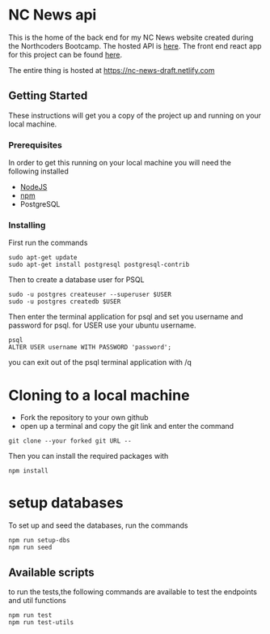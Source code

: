 # NC News api

This is the home of the back end for my NC News website created during the Northcoders Bootcamp.  The hosted API is [here](https://northcoder-news-backend.herokuapp.com/api). The front end react app for this project can be found [here](https://github.com/j-cleary914/fe-nc-news).
  
The entire thing is hosted at https://nc-news-draft.netlify.com


## Getting Started
These instructions will get you a copy of the project up and running on your local machine. 


### Prerequisites
In order to get this running on your local machine you will need the following installed

- [NodeJS](https://nodejs.org/en/)
- [npm](https://www.npmjs.com/)
- PostgreSQL 


### Installing

First run the commands

```
sudo apt-get update
sudo apt-get install postgresql postgresql-contrib
```
Then to create a database user for PSQL

```
sudo -u postgres createuser --superuser $USER
sudo -u postgres createdb $USER
```
Then enter the terminal application for psql and set you username and password for psql. for USER use your ubuntu username.
```
psql
ALTER USER username WITH PASSWORD 'password';
```
you can exit out of the psql terminal application with /q 


# Cloning to a local machine
- Fork the repository to your own github
- open up a terminal and copy the git link and enter the command 
```
git clone --your forked git URL -- 
```
Then you can install the required packages with
```
npm install
```

# setup databases

To set up and seed the databases, run the commands
```
npm run setup-dbs
npm run seed
```


## Available scripts

to run the tests,the following commands are available to test the endpoints and util functions

```
npm run test
npm run test-utils
```

